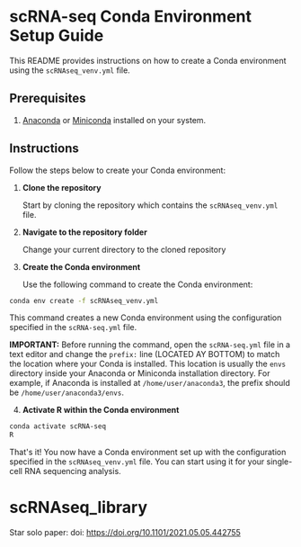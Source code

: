# scRNA-seq Conda Environment Setup Guide

This README provides instructions on how to create a Conda environment using the `scRNAseq_venv.yml` file. 

## Prerequisites

1. [Anaconda](https://www.anaconda.com/products/distribution) or [Miniconda](https://docs.conda.io/en/latest/miniconda.html) installed on your system.

## Instructions

Follow the steps below to create your Conda environment:

1. **Clone the repository**

   Start by cloning the repository which contains the `scRNAseq_venv.yml` file. 


2. **Navigate to the repository folder**

   Change your current directory to the cloned repository


3. **Create the Conda environment**

   Use the following command to create the Conda environment:
   
```bash
conda env create -f scRNAseq_venv.yml
```


   This command creates a new Conda environment using the configuration specified in the `scRNA-seq.yml` file.

   **IMPORTANT:** Before running the command, open the `scRNA-seq.yml` file in a text editor and change the `prefix:` line (LOCATED AY BOTTOM) to match the location where your Conda is installed. This      location is usually the `envs` directory inside your Anaconda or Miniconda installation directory. For example, if Anaconda is installed at `/home/user/anaconda3`, the prefix          should be `/home/user/anaconda3/envs`.

4. **Activate R within the Conda environment**
```bash
conda activate scRNA-seq
R
```

That's it! You now have a Conda environment set up with the configuration specified in the `scRNAseq_venv.yml` file. You can start using it for your single-cell RNA sequencing analysis.


# scRNAseq_library
Star solo paper: doi: https://doi.org/10.1101/2021.05.05.442755
